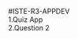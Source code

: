 #ISTE-R3-APPDEV                               
1.Quiz App                                                                                                                  
2.Question 2
